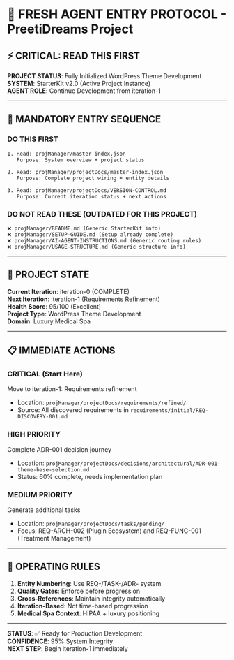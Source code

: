 # 🚨 FRESH AGENT ENTRY PROTOCOL - PreetiDreams Project

## ⚡ **CRITICAL: READ THIS FIRST**

**PROJECT STATUS**: Fully Initialized WordPress Theme Development  
**SYSTEM**: StarterKit v2.0 (Active Project Instance)  
**AGENT ROLE**: Continue Development from iteration-1  

---

## 🎯 **MANDATORY ENTRY SEQUENCE**

### **DO THIS FIRST**
```
1. Read: projManager/master-index.json
   Purpose: System overview + project status
   
2. Read: projManager/projectDocs/master-index.json  
   Purpose: Complete project wiring + entity details
   
3. Read: projManager/projectDocs/VERSION-CONTROL.md
   Purpose: Current iteration status + next actions
```

### **DO NOT READ THESE (OUTDATED FOR THIS PROJECT)**
```
❌ projManager/README.md (Generic StarterKit info)
❌ projManager/SETUP-GUIDE.md (Setup already complete)  
❌ projManager/AI-AGENT-INSTRUCTIONS.md (Generic routing rules)
❌ projManager/USAGE-STRUCTURE.md (Generic structure info)
```

---

## 🚀 **PROJECT STATE**

**Current Iteration**: iteration-0 (COMPLETE)  
**Next Iteration**: iteration-1 (Requirements Refinement)  
**Health Score**: 95/100 (Excellent)  
**Project Type**: WordPress Theme Development  
**Domain**: Luxury Medical Spa  

---

## 📋 **IMMEDIATE ACTIONS**

### **CRITICAL (Start Here)**
Move to iteration-1: Requirements refinement
- Location: `projManager/projectDocs/requirements/refined/`
- Source: All discovered requirements in `requirements/initial/REQ-DISCOVERY-001.md`

### **HIGH PRIORITY**  
Complete ADR-001 decision journey
- Location: `projManager/projectDocs/decisions/architectural/ADR-001-theme-base-selection.md`
- Status: 60% complete, needs implementation plan

### **MEDIUM PRIORITY**
Generate additional tasks
- Location: `projManager/projectDocs/tasks/pending/`
- Focus: REQ-ARCH-002 (Plugin Ecosystem) and REQ-FUNC-001 (Treatment Management)

---

## 🔧 **OPERATING RULES**

1. **Entity Numbering**: Use REQ-/TASK-/ADR- system
2. **Quality Gates**: Enforce before progression  
3. **Cross-References**: Maintain integrity automatically
4. **Iteration-Based**: Not time-based progression
5. **Medical Spa Context**: HIPAA + luxury positioning

---

**STATUS**: ✅ Ready for Production Development  
**CONFIDENCE**: 95% System Integrity  
**NEXT STEP**: Begin iteration-1 immediately 